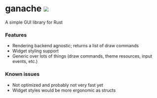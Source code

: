# ganache [![](https://img.shields.io/crates/v/ganache.svg)](https://crates.io/crates/ganache)
A simple GUI library for Rust

### Features
* Rendering backend agnostic; returns a list of draw commands
* Widget styling support
* Generic over lots of things (draw commands, theme resources, input events, etc.)

### Known issues
* Not optimized and probably not very fast yet
* Widget styles would be more ergonomic as structs
